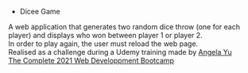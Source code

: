 * Dicee Game

A web application that generates two random dice throw (one for each player) and displays who won between player 1 or player 2. <br>
In order to play again, the user must reload the web page. <br>
Realised as a challenge during a Udemy training made by [Angela Yu](https://github.com/angelabauer "Angela Yu's Github page") <br>
[The Complete 2021 Web Developpment Bootcamp](https://www.udemy.com/the-complete-web-development-bootcamp/ "Udemy Web Development Bootcamp")
